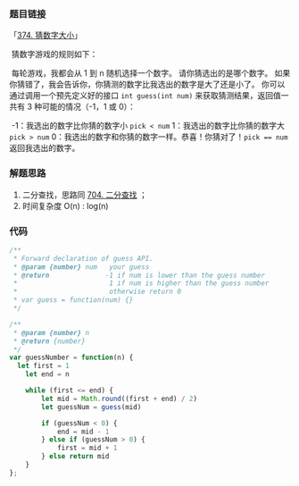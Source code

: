 ### 题目链接

「[374. 猜数字大小](https://leetcode.cn/problems/guess-number-higher-or-lower/)」

​	猜数字游戏的规则如下：

​	每轮游戏，我都会从 1 到 n 随机选择一个数字。 请你猜选出的是哪个数字。
​	如果你猜错了，我会告诉你，你猜测的数字比我选出的数字是大了还是小了。
​	你可以通过调用一个预先定义好的接口 `int guess(int num)` 来获取猜测结果，返回值一共有 3 种可能的情况（-1，1 或 0）：

​	-1：我选出的数字比你猜的数字小 `pick < num`
​	1：我选出的数字比你猜的数字大 `pick > num`
​	0：我选出的数字和你猜的数字一样。恭喜！你猜对了！`pick == num`
​	返回我选出的数字。

### 解题思路

1. 二分查找，思路同 [704. 二分查找](https://github.com/fwr220807/leetcode-interview/blob/main/src/0704.二分查找.md) ；
2. 时间复杂度 O(n) : log(n)

### 代码

```js
/** 
 * Forward declaration of guess API.
 * @param {number} num   your guess
 * @return 	            -1 if num is lower than the guess number
 *			             1 if num is higher than the guess number
 *                       otherwise return 0
 * var guess = function(num) {}
 */

/**
 * @param {number} n
 * @return {number}
 */
var guessNumber = function(n) {
  let first = 1
	let end = n

	while (first <= end) {
		let mid = Math.round((first + end) / 2)
		let guessNum = guess(mid)

		if (guessNum < 0) {
			end = mid - 1
		} else if (guessNum > 0) {
			first = mid + 1
		} else return mid
	}
};
```


